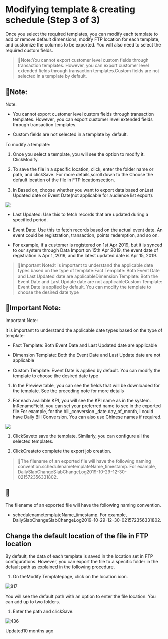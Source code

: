 # Modifying template & creating schedule (Step 3 of 3)

Once you select the required templates, you can modify each template to add or remove default dimensions, modify FTP location for each template, and customize the columns to be exported. You will also need to select the required custom fields.

> 📘Note:You cannot export customer level custom fields through transaction templates. However, you can export customer level extended fields through transaction templates.Custom fields are not selected in a template by default.

## 📘Note:

Note:

- You cannot export customer level custom fields through transaction templates. However, you can export customer level extended fields through transaction templates.

- Custom fields are not selected in a template by default.

To modify a template:

1. Once you select a template, you will see the option to modify it. ClickModify.

2. To save the file in a specific location, click, enter the folder name or path, and clickSave. For more details,scroll down to the Choose the default location of the file in FTP locationsection.

3. In Based on, choose whether you want to export data based onLast Updated date or Event Date(not applicable for audience list export).

![](https://files.readme.io/8594ede-SDbcTeu3mTnqG6bgmWUPSJjLlRqsu8ruMA_1.png)

- Last Updated: Use this to fetch records that are updated during a specified period.

- Event Date: Use this to fetch records based on the actual event date. An event could be registration, transaction, points redemption, and so on.

- For example, if a customer is registered on 1st Apr 2019, but it is synced to our system through Data Import on 15th Apr 2019, the event date of registration is Apr 1, 2019, and the latest updated date is Apr 15, 2019.

> 📘Important Note:It is important to understand the applicable date types based on the type of template:Fact Template: Both Event Date and Last Updated date are applicableDimension Template: Both the Event Date and Last Update date are not applicableCustom Template: Event Date is applied by default. You can modify the template to choose the desired date type

## 📘Important Note:

Important Note:

It is important to understand the applicable date types based on the type of template:

- Fact Template: Both Event Date and Last Updated date are applicable

- Dimension Template: Both the Event Date and Last Update date are not applicable

- Custom Template: Event Date is applied by default. You can modify the template to choose the desired date type

1. In the Preview table, you can see the fields that will be downloaded for the template. See the preceding note for more details

2. For each available KPI, you will see the KPI name as in the system. InRenameField, you can set your preferred name to see in the exported file.For example, for the bill_conversion _date.day_of_month, I could have Daily Bill Conversion. You can also use Chinese names if required.

![](https://files.readme.io/81a8e72-gVNw_isoqU1jDyShfrBNBLkL2Vgl3Q24Rw.png)

1. ClickSaveto save the template. Similarly, you can configure all the selected templates.

2. ClickCreateto complete the export job creation.

> 📘The filename of an exported file will have the following naming convention.schedulenametemplateName_timestamp. For example, DailySlabChangeSlabChangeLog2019-10-29-12-30-021572356331802.

## 📘

The filename of an exported file will have the following naming convention.

- schedulenametemplateName_timestamp. For example, DailySlabChangeSlabChangeLog2019-10-29-12-30-021572356331802.

## Change the default location of the file in FTP location

By default, the data of each template is saved in the location set in FTP configurations. However, you can export the file to a specific folder in the default path as explained in the following procedure.

1. On theModify Templatepage, click on the location icon.

![817](https://files.readme.io/2d47b82-9iAkxZP3ZDxLajt2e_Sn17ZTYddILjwfXQ.png)

You will see the default path with an option to enter the file location. You can add up to two folders.

1. Enter the path and clickSave.

![436](https://files.readme.io/7789673-hWegUgy4VXBqFLqGJAB0VDWniHsyphbIaw.png)

Updated10 months ago